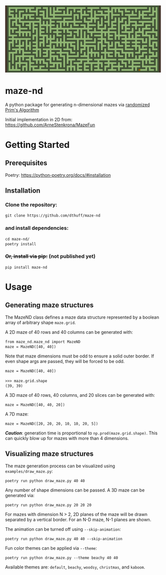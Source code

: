 ![A woodsy maze](https://github.com/dthuff/maze-nd/blob/master/examples/maze_woodsy_90_40.png)

# maze-nd

A python package for generating n-dimensional mazes via [randomized Prim's Algorithm](https://en.wikipedia.org/wiki/Maze_generation_algorithm)

Initial implementation in 2D from: https://github.com/ArneStenkrona/MazeFun

# Getting Started

## Prerequisites
Poetry: https://python-poetry.org/docs/#installation

## Installation

### Clone the repository: 

    git clone https://github.com/dthuff/maze-nd

### and install dependencies:

    cd maze-nd/
    poetry install

### ~~Or, install via pip:~~ (not published yet)

    pip install maze-nd

# Usage
## Generating maze structures
The MazeND class defines a maze data structure represented by a boolean array of arbitrary shape `maze.grid`.

A 2D maze of 40 rows and 40 columns can be generated with:

    from maze_nd.maze_nd import MazeND
    maze = MazeND([40, 40])

Note that maze dimensions must be odd to ensure a solid outer border. If even shape args are passed, they will be forced to be odd.

    maze = MazeND([40, 40])

    >>> maze.grid.shape
    (39, 39)

A 3D maze of 40 rows, 40 columns, and 20 slices can be generated with:

    maze = MazeND([40, 40, 20])

A 7D maze:

    maze = MazeND([20, 20, 20, 10, 10, 20, 5])

_**Caution**_: generation time is proportional to `np.prod(maze.grid.shape)`. This can quickly blow up for mazes with more than 4 dimensions.


## Visualizing maze structures

The maze generation process can be visualized using `examples/draw_maze.py`:

    poetry run python draw_maze.py 40 40

Any number of shape dimensions can be passed. A 3D maze can be generated via:

    poetry run python draw_maze.py 20 20 20

For mazes with dimension N > 2, 2D planes of the maze will be drawn separated by a vertical border. For an N-D maze, N-1 planes are shown.


The animation can be turned off using `--skip-animation`:

    poetry run python draw_maze.py 40 40 --skip-animation

Fun color themes can be applied via `--theme`:

    poetry run python draw_maze.py --theme beachy 40 40

Available themes are: `default`, `beachy`, `woodsy`, `christmas`, and `kaboom`.